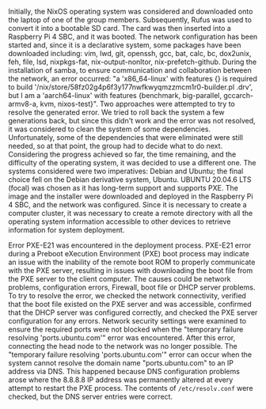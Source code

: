 
Initially, the NixOS operating system was considered and downloaded onto the laptop of one of the group members. Subsequently, Rufus was used to convert it into a bootable SD card. The card was then inserted into a Raspberry Pi 4 SBC, and it was booted. The network configuration has been started and, since it is a declarative system, some packages have been downloaded including: vim, lwd, git, openssh, gcc, bat, calc, bc, dox2unix, feh, file, lsd, nixpkgs-fat, nix-output-nonltor, nix-prefetch-github.
During the installation of samba, to ensure communication and collaboration between the network, an error occurred: "a 'x86_64-linux' with features {} is required to build '/nix/store/58fz02g4p6f3y177nwfkwyqmzzmcm1r0-builder.pl .drv', but I am a 'aarch64-linux' with features {benchmark, big-parallel, gccarch-armv8-a, kvm, nixos-test}". Two approaches were attempted to try to resolve the generated error. We tried to roll back the system a few generations back, but since this didn't work and the error was not resolved, it was considered to clean the system of some dependencies. Unfortunately, some of the dependencies that were eliminated were still needed, so at that point, the group had to decide what to do next. Considering the progress achieved so far, the time remaining, and the difficulty of the operating system, it was decided to use a different one. The systems considered were two imperatives: Debian and Ubuntu; the final choice fell on the Debian derivative system, Ubuntu.
UBUNTU 20.04.6 LTS (focal) was chosen as it has long-term support and supports PXE. The image and the installer were downloaded and deployed in the Raspberry Pi 4 SBC, and the network was configured.
Since it is necessary to create a computer cluster, it was necessary to create a remote directory with all the operating system information accessible to other devices to retrieve information for system deployment.

Error PXE-E21 was encountered in the deployment process. PXE-E21 error during a Preboot eXecution Environment (PXE) boot process may indicate an issue with the inability of the remote boot ROM to properly communicate with the PXE server, resulting in issues with downloading the boot file from the PXE server to the client computer. The causes could be network problems, configuration errors, Firewall, boot file or DHCP server problems. To try to resolve the error, we checked the network connectivity, verified that the boot file existed on the PXE server and was accessible, confirmed that the DHCP server was configured correctly, and checked the PXE server configuration for any errors. Network security settings were examined to ensure the required ports were not blocked when the "temporary failure resolving 'ports.ubuntu.com'" error was encountered.
After this error, connecting the head node to the network was no longer possible.
The "temporary failure resolving 'ports.ubuntu.com'" error can occur when the system cannot resolve the domain name "ports.ubuntu.com" to an IP address via DNS. This happened because DNS configuration problems arose where the 8.8.8.8 IP address was permanently altered at every attempt to restart the PXE process. The contents of `/etc/resolv.conf` were checked, but the DNS server entries were correct.
